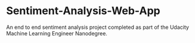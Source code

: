# Sentiment-Analysis-Web-App
An end to end sentiment analysis project completed as part of the Udacity Machine Learning Engineer Nanodegree.
